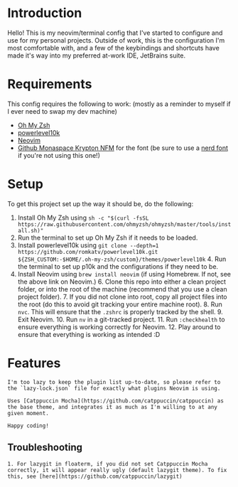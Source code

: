 # Introduction

Hello! This is my neovim/terminal config that I've started to configure and use for my personal projects. Outside of work, this is the configuration I'm most comfortable with, and a few of the keybindings and shortcuts have made it's way into my preferred at-work IDE, JetBrains suite.

# Requirements

This config requires the following to work: (mostly as a reminder to myself if I ever need to swap my dev machine)

- [Oh My Zsh](https://ohmyz.sh/)
- [powerlevel10k](https://github.com/romkatv/powerlevel10k)
- [Neovim](https://github.com/neovim/neovim/blob/master/INSTALL.md)
- [Github Monaspace Krypton NFM](https://github.com/githubnext/monaspace) for the font (be sure to use a [nerd font](https://github.com/ryanoasis/nerd-fonts/tree/master/patched-fonts/Monaspace) if you're not using this one!)

# Setup

To get this project set up the way it should be, do the following:

1. Install Oh My Zsh using `sh -c "$(curl -fsSL https://raw.githubusercontent.com/ohmyzsh/ohmyzsh/master/tools/install.sh)"`
2. Run the terminal to set up Oh My Zsh if it needs to be loaded.
3. Install powerlevel10k using `git clone --depth=1 https://github.com/romkatv/powerlevel10k.git ${ZSH_CUSTOM:-$HOME/.oh-my-zsh/custom}/themes/powerlevel10k`
    4. Run the terminal to set up p10k and the configurations if they need to be.
5. Install Neovim using `brew install neovim` (if using Homebrew. If not, see the above link on Neovim.)
    6. Clone this repo into either a clean project folder, or into the root of the machine (recommend that you use a clean project folder).
    7. If you did not clone into root, copy all project files into the root (do this to avoid git tracking your entire machine root).
    8. Run `nvc`. This will ensure that the `.zshrc` is properly tracked by the shell.
    9. Exit Neovim.
    10. Run `nv` in a git-tracked project.
    11. Run `:checkhealth` to ensure everything is working correctly for Neovim.
    12. Play around to ensure that everything is working as intended :D

# Features

    I'm too lazy to keep the plugin list up-to-date, so please refer to the `lazy-lock.json` file for exactly what plugins Neovim is using.

    Uses [Catppuccin Mocha](https://github.com/catppuccin/catppuccin) as the base theme, and integrates it as much as I'm willing to at any given moment.

    Happy coding!

## Troubleshooting

    1. For lazygit in floaterm, if you did not set Catppuccin Mocha correctly, it will appear really ugly (default lazygit theme). To fix this, see [here](https://github.com/catppuccin/lazygit)
